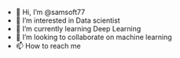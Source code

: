 - 👋 Hi, I’m @samsoft77
- 👀 I’m interested in Data scientist
- 🌱 I’m currently learning Deep Learning
- 💞️ I’m looking to collaborate on machine learning
- 📫 How to reach me 

<!---
samsoft77/samsoft77 is a ✨ special ✨ repository because its `README.md` (this file) appears on your GitHub profile.
You can click the Preview link to take a look at your changes.
--->
